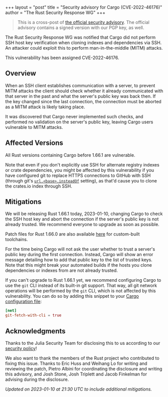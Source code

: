 +++
layout = "post"
title = "Security advisory for Cargo (CVE-2022-46176)"
author = "The Rust Security Response WG"
+++

> This is a cross-post of [the official security advisory][advisory]. The
> official advisory contains a signed version with our PGP key, as well.

[advisory]: https://groups.google.com/g/rustlang-security-announcements/c/v5cFFJ7T0RY

The Rust Security Response WG was notified that Cargo did not perform SSH host
key verification when cloning indexes and dependencies via SSH. An attacker
could exploit this to perform man-in-the-middle (MITM) attacks.

This vulnerability has been assigned CVE-2022-46176.

## Overview

When an SSH client establishes communication with a server, to prevent MITM
attacks the client should check whether it already communicated with that
server in the past and what the server's public key was back then. If the key
changed since the last connection, the connection must be aborted as a MITM
attack is likely taking place.

It was discovered that Cargo never implemented such checks, and performed no
validation on the server's public key, leaving Cargo users vulnerable to MITM
attacks.

## Affected Versions

All Rust versions containing Cargo before 1.66.1 are vulnerable.

Note that even if you don't explicitly use SSH for alternate registry indexes
or crate dependencies, you might be affected by this vulnerability if you have
configured git to replace HTTPS connections to GitHub with SSH (through git's
[`url.<base>.insteadOf`][1] setting), as that'd cause you to clone the
crates.io index through SSH.

## Mitigations

We will be releasing Rust 1.66.1 today, 2023-01-10, changing Cargo to check the
SSH host key and abort the connection if the server's public key is not already
trusted. We recommend everyone to upgrade as soon as possible.

Patch files for Rust 1.66.0 are also available [here][2] for custom-built
toolchains.

For the time being Cargo will not ask the user whether to trust a server's
public key during the first connection. Instead, Cargo will show an error
message detailing how to add that public key to the list of trusted keys. Note
that this might break your automated builds if the hosts you clone dependencies
or indexes from are not already trusted.

If you can't upgrade to Rust 1.66.1 yet, we recommend configuring Cargo to use
the `git` CLI instead of its built-in git support. That way, all git network
operations will be performed by the `git` CLI, which is not affected by this
vulnerability. You can do so by adding this snippet to your [Cargo
configuration file](https://doc.rust-lang.org/cargo/reference/config.html):

```toml
[net]
git-fetch-with-cli = true
```

## Acknowledgments

Thanks to the Julia Security Team for disclosing this to us according to our
[security policy][3]!

We also want to thank the members of the Rust project who contributed to fixing
this issue. Thanks to Eric Huss and Weihang Lo for writing and reviewing the
patch, Pietro Albini for coordinating the disclosure and writing this advisory,
and Josh Stone, Josh Triplett and Jacob Finkelman for advising during the
disclosure.

*Updated on 2023-01-10 at 21:30 UTC to include additional mitigations.*

[1]: https://git-scm.com/docs/git-config#Documentation/git-config.txt-urlltbasegtinsteadOf
[2]: https://github.com/rust-lang/wg-security-response/tree/main/patches/CVE-2022-46176
[3]: https://www.rust-lang.org/policies/security
